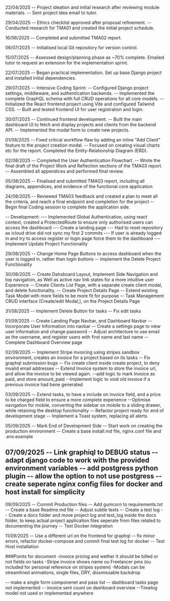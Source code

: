22/04/2025
-- Project ideation and initial research after reviewing module materials.
-- Sent project idea email to tutor.

29/04/2025
-- Ethics checklist approved after proposal refinement.
-- Conducted research for TMA01 and created the initial project schedule.

16/06/2025
-- Completed and submitted TMA02 report.

06/07/2025
-- Initialised local Git repository for version control.

15/07/2025
-- Assessed design/planning phase as ~70% complete. Emailed tutor to request an extension for the implementation sprint.

22/07/2025
-- Began practical implementation. Set up base Django project and installed initial dependencies.

29/07/2025
-- Intensive Coding Sprint:
-- Configured Django project settings, middleware, and authentication backends.
-- Implemented the complete GraphQL schema with full CRUD operations for all core models.
-- Initialized the React frontend project using Vite and configured Tailwind CSS.
-- Built and tested frontend UI for user registration and login.

30/07/2025
-- Continued frontend development.
-- Built the main dashboard UI to fetch and display projects and clients from the backend API.
-- Implemented the modal form to create new projects.

01/08/2025
-- Fixed critical workflow flaw by adding an inline "Add Client" feature to the project creation modal.
-- Focused on creating visual charts etc for the report. Completed the Entity-Relationship Diagram (ERD).

02/08/2025
-- Completed the User Authentication Flowchart.
-- Wrote the final draft of the Project Work and Reflection sections of the TMA03 report.
-- Assembled all appendices and performed final review.

05/08/2025
-- Finalised and submitted TMA03 report, including all diagrams, appendices, and evidence of the functional core application.

24/08/2025
-- Reviewed TMA03 feedback and created a plan to meet all the criteria, and reach a final endpoint and completion for the project
-- Begin final Coding session to complete the application side.

-- Development:
--- Implemented Global Authentication, using react context, created a ProtectedRoute to ensure only authorised users can access the dashboard
--- Create a landing page
--- Had to reset repository as icloud drive did not sync my first 2 commits
--- If user is already logged in and try to access register or login page force them to the dashboard
--- Implement Update Project Functionality

29/08/2025
-- Change Home Page Buttons to access dashboard when the user is logged in, rather than login buttons
-- Implement the Delete Project Functionality

30/08/2025
-- Create Dahsboard Layout, Implement Side Navigation and top navigation, as Well as active nav link states for a more intuitive user Experience
-- Create Clients List Page, with a separate create client modal, and delete functionality.
-- Create Project Details Page
-- Extend existing Task Model with more fields to be more fit for purpose
-- Task Management CRUD interface (Create/edit Modal,), on the Project Details Page

31/08/2025
-- Implement Delete Button for tasks
-- Fix edit tasks

01/09/2025
-- Create Landing Page Navbar, and Dashboard Navbar
-- Incorporate User Information into navbar
-- Create a settings page to view user information and change password
-- Adjust architecture to use email as the username, and register users with first name and last name
-- Complete Dashboard Overview page

02/09/2025
-- Implement Stripe invoicing using stripes sandbox environment, creates an invoice for a project based on its tasks
-- Fix graphql submission bugs
-- Fix create client inside create project, to deny invalid email addresses
-- Extend Invoice system to store the invoice url, and allow the invoice to be viewed again.
--add logic to mark Invoice as paid, and store amount_paid
--Implement logic to void old invoice if a previous invoice had bene generated

03/09/2025
-- Extend tasks, to have a include on invoice field, and a price to be charged field to ensure a more complete experience
--Optimise navigation for mobile, converting the sidebar on mobile to a sliding drawer, while retaining the desktop functionality
-- Refactor project ready for end of development stage
-- Implement a Toast system, replacing all alerts

05/09/2025
-- Mark End of Development Side
-- Start work on creating the production environment
-- Create a base install.md file, nginx.conf file and .env.example

07/09/2025
-- Link graphiql to DEBUG status
-- adapt django code to work with the provided environment variables
-- add postgress python plugin
-- allow the option to not use postgress
-- create seperate nginx config files for docker and host install for simplicity
--

09/09/2025
-- Commit Production files
-- Add gunicorn to requirements.txt
-- Create a base Readme.md file
-- Adjust subtle texts
-- Create a test log
-- Create a docs folder and move project log and test_log inside the docs folder, to keep actual project application files seperate from files related to documenting the journey
-- Test Docker integration

11/09/2025
-- Use a different url on the frontend for graphql
-- fix minor errors, refactor docker-compose and commit final test log for docker
-- Test Host installation

###Points for document
-invoice pricing and wether it should be billed or not fields on tasks
-Stripe invoice shows name ou Freelancer pms (ou included for personal reference on stripes system)
-Modals can be streamlined animations, single files, DRY, dissmissable backdrop

-- make a single form componenet and pass list
-- dashboard tasks page not implemented
-- invoice sent count on dashboard overview
--Timelog model not used or implemented anywhere
